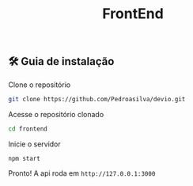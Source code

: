 <h1 align="center">FrontEnd</h1>

<br>

## 🛠️ Guia de instalação 

Clone o repositório

```sh
git clone https://github.com/Pedroasilva/devio.git
```

Acesse o repositório clonado

```sh
cd frontend
```

Inicie o servidor

```sh
npm start
```

Pronto! A api roda em `http://127.0.0.1:3000`
